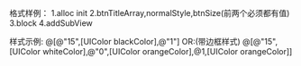 格式样例：
    1.alloc init
    2.btnTitleArray,normalStyle,btnSize(前两个必须都有值)
    3.block
    4.addSubView
 
 样式示例:
 @[@"15",[UIColor blackColor],@"1"]
 OR:(带边框样式)
 @[@"15",[UIColor whiteColor],@"0",[UIColor orangeColor],@1,[UIColor orangeColor]]

